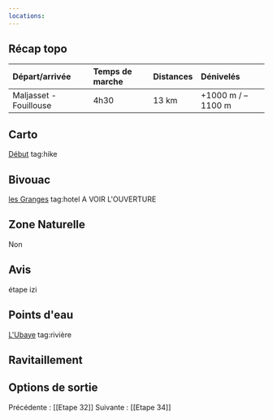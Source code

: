 ```yaml
---
locations: 
---
```

## Récap topo

| Départ/arrivée         | Temps de marche | Distances | Dénivelés         |
| :--------------------- | :-------------- | :-------- | :---------------- |
| Maljasset - Fouillouse | 4h30            | 13 km     | +1000 m / –1100 m |
## Carto  
[Début](geo:44.592574,6.84233) tag:hike
## Bivouac
[les Granges](geo:44.525404,6.7984) tag:hotel A VOIR L'OUVERTURE
## Zone Naturelle
Non
## Avis
étape izi
## Points d'eau
[L'Ubaye](geo:44.569169,6.815656) tag:rivière
## Ravitaillement

## Options de sortie

Précédente : [[Etape 32]]
Suivante : [[Etape 34]]
